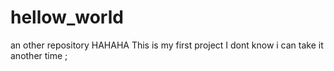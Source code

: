 # hellow_world
an other repository
HAHAHA
This is my first project I dont know i can take it another time ;
